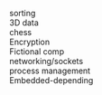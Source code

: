sorting  
3D data  
chess  
Encryption  
Fictional comp  
networking/sockets  
process management  
Embedded-depending  

